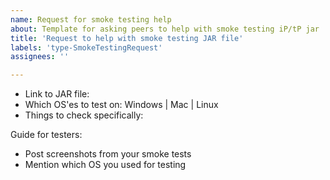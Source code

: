 ```yaml
---
name: Request for smoke testing help
about: Template for asking peers to help with smoke testing iP/tP jar
title: 'Request to help with smoke testing JAR file'
labels: 'type-SmokeTestingRequest'
assignees: ''

---
```


* Link to JAR file:
* Which OS'es to test on: Windows | Mac | Linux
* Things to check specifically:


Guide for testers:
* Post screenshots from your smoke tests
* Mention which OS you used for testing

